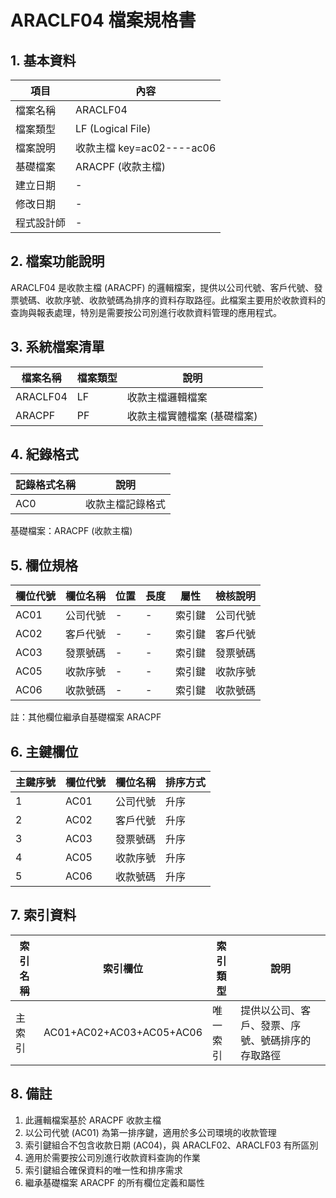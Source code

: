 # ARACLF04 檔案規格書

## 1. 基本資料

| 項目 | 內容 |
|------|------|
| 檔案名稱 | ARACLF04 |
| 檔案類型 | LF (Logical File) |
| 檔案說明 | 收款主檔 key=ac02----ac06 |
| 基礎檔案 | ARACPF (收款主檔) |
| 建立日期 | - |
| 修改日期 | - |
| 程式設計師 | - |

## 2. 檔案功能說明

ARACLF04 是收款主檔 (ARACPF) 的邏輯檔案，提供以公司代號、客戶代號、發票號碼、收款序號、收款號碼為排序的資料存取路徑。此檔案主要用於收款資料的查詢與報表處理，特別是需要按公司別進行收款資料管理的應用程式。

## 3. 系統檔案清單

| 檔案名稱 | 檔案類型 | 說明 |
|----------|----------|------|
| ARACLF04 | LF | 收款主檔邏輯檔案 |
| ARACPF | PF | 收款主檔實體檔案 (基礎檔案) |

## 4. 紀錄格式

| 記錄格式名稱 | 說明 |
|--------------|------|
| AC0 | 收款主檔記錄格式 |

基礎檔案：ARACPF (收款主檔)

## 5. 欄位規格

| 欄位代號 | 欄位名稱 | 位置 | 長度 | 屬性 | 檢核說明 |
|----------|----------|------|------|------|----------|
| AC01 | 公司代號 | - | - | 索引鍵 | 公司代號 |
| AC02 | 客戶代號 | - | - | 索引鍵 | 客戶代號 |
| AC03 | 發票號碼 | - | - | 索引鍵 | 發票號碼 |
| AC05 | 收款序號 | - | - | 索引鍵 | 收款序號 |
| AC06 | 收款號碼 | - | - | 索引鍵 | 收款號碼 |

註：其他欄位繼承自基礎檔案 ARACPF

## 6. 主鍵欄位

| 主鍵序號 | 欄位代號 | 欄位名稱 | 排序方式 |
|----------|----------|----------|----------|
| 1 | AC01 | 公司代號 | 升序 |
| 2 | AC02 | 客戶代號 | 升序 |
| 3 | AC03 | 發票號碼 | 升序 |
| 4 | AC05 | 收款序號 | 升序 |
| 5 | AC06 | 收款號碼 | 升序 |

## 7. 索引資料

| 索引名稱 | 索引欄位 | 索引類型 | 說明 |
|----------|----------|----------|------|
| 主索引 | AC01+AC02+AC03+AC05+AC06 | 唯一索引 | 提供以公司、客戶、發票、序號、號碼排序的存取路徑 |

## 8. 備註

1. 此邏輯檔案基於 ARACPF 收款主檔
2. 以公司代號 (AC01) 為第一排序鍵，適用於多公司環境的收款管理
3. 索引鍵組合不包含收款日期 (AC04)，與 ARACLF02、ARACLF03 有所區別
4. 適用於需要按公司別進行收款資料查詢的作業
5. 索引鍵組合確保資料的唯一性和排序需求
6. 繼承基礎檔案 ARACPF 的所有欄位定義和屬性 